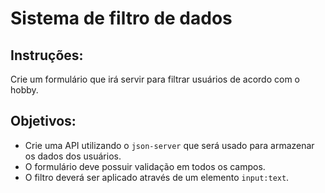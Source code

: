 # Sistema de filtro de dados

## Instruções:

Crie um formulário que irá servir para filtrar usuários de acordo com o hobby.

## Objetivos:

- Crie uma API utilizando o `json-server` que será usado para armazenar os dados dos usuários.
- O formulário deve possuir validação em todos os campos.
- O filtro deverá ser aplicado através de um elemento `input:text`.

